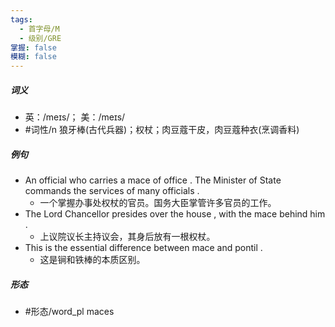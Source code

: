 ```yaml
---
tags:
  - 首字母/M
  - 级别/GRE
掌握: false
模糊: false
---
```

##### 词义
- 英：/meɪs/； 美：/meɪs/
- #词性/n  狼牙棒(古代兵器)；权杖；肉豆蔻干皮，肉豆蔻种衣(烹调香料)
##### 例句
- An official who carries a mace of office . The Minister of State commands the services of many officials .
	- 一个掌握办事处权杖的官员。国务大臣掌管许多官员的工作。
- The Lord Chancellor presides over the house , with the mace behind him .
	- 上议院议长主持议会，其身后放有一根权杖。
- This is the essential difference between mace and pontil .
	- 这是锏和铁棒的本质区别。
##### 形态
- #形态/word_pl maces
